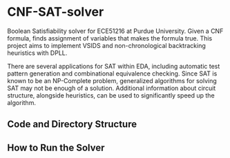 # CNF-SAT-solver

Boolean Satisfiability solver for ECE51216 at Purdue University. Given a CNF formula, finds assignment of variables that makes the formula true. This project aims to implement VSIDS and non-chronological backtracking heuristics with DPLL.

There are several applications for SAT within EDA, including automatic test pattern generation and combinational equivalence checking. 
Since SAT is known to be an NP-Complete problem, generalized algorithms for solving SAT may not be enough of a solution. 
Additional information about circuit structure, alongside heuristics, can be used to significantly speed up the algorithm. 

## Code and Directory Structure 

## How to Run the Solver 